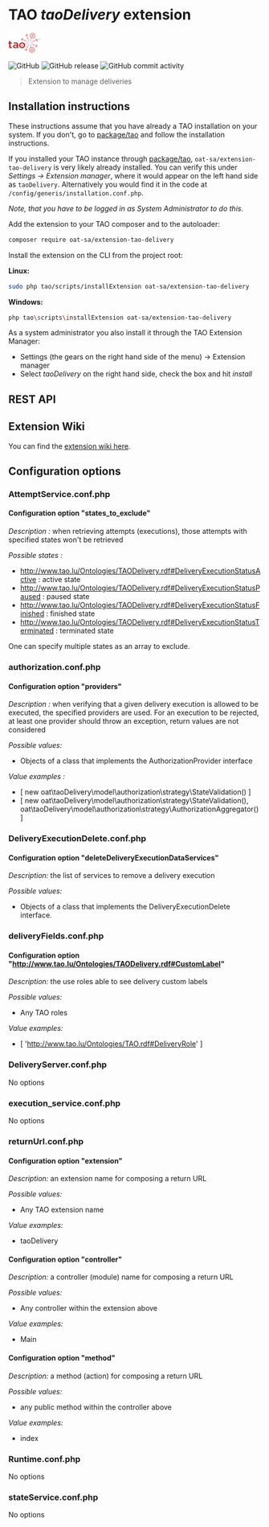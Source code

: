 # TAO _taoDelivery_ extension

![TAO Logo](https://github.com/oat-sa/taohub-developer-guide/raw/master/resources/tao-logo.png)

![GitHub](https://img.shields.io/github/license/oat-sa/extension-tao-delivery.svg)
![GitHub release](https://img.shields.io/github/release/oat-sa/extension-tao-delivery.svg)
![GitHub commit activity](https://img.shields.io/github/commit-activity/y/oat-sa/extension-tao-delivery.svg)

> Extension to manage deliveries

## Installation instructions

These instructions assume that you have already a TAO installation on your system. If you don't, go to
[package/tao](https://github.com/oat-sa/package-tao) and follow the installation instructions.

If you installed your TAO instance through [package/tao](https://github.com/oat-sa/package-tao),
`oat-sa/extension-tao-delivery` is very likely already installed. You can verify this under _Settings -> Extension
manager_, where it would appear on the left hand side as `taoDelivery`. Alternatively you would find it in
the code at `/config/generis/installation.conf.php`.

_Note, that you have to be logged in as System Administrator to do this._

Add the extension to your TAO composer and to the autoloader:
```bash
composer require oat-sa/extension-tao-delivery
```

Install the extension on the CLI from the project root:

**Linux:**
```bash
sudo php tao/scripts/installExtension oat-sa/extension-tao-delivery
```

**Windows:**
```bash
php tao\scripts\installExtension oat-sa/extension-tao-delivery
```

As a system administrator you also install it through the TAO Extension Manager:
- Settings (the gears on the right hand side of the menu) -> Extension manager
- Select _taoDelivery_ on the right hand side, check the box and hit _install_

## REST API
[](https://openapi.taotesting.com/viewer/?url=https://raw.githubusercontent.com/oat-sa/extension-tao-delivery/master/doc/rest.json)

<!-- Uncomment and describe if applicable
## LTI Endpoints
-->

## Extension Wiki
You can find the [extension wiki here](https://github.com/oat-sa/extension-tao-delivery/wiki).

## Configuration options

### AttemptService.conf.php

#### Configuration option "states_to_exclude"

*Description :* when retrieving attempts (executions), those attempts with specified states won't be retrieved

*Possible states :* 
* http://www.tao.lu/Ontologies/TAODelivery.rdf#DeliveryExecutionStatusActive : active state
* http://www.tao.lu/Ontologies/TAODelivery.rdf#DeliveryExecutionStatusPaused : paused state
* http://www.tao.lu/Ontologies/TAODelivery.rdf#DeliveryExecutionStatusFinished : finished state
* http://www.tao.lu/Ontologies/TAODelivery.rdf#DeliveryExecutionStatusTerminated : terminated state

One can specify multiple states as an array to exclude.

### authorization.conf.php

#### Configuration option "providers"

*Description :* when verifying that a given delivery execution is allowed to be executed, the specified providers are used. For an execution to be rejected, at least one provider should throw an exception, return values are not considered 

*Possible values:* 
* Objects of a class that implements the AuthorizationProvider interface

*Value examples :* 
* [ new oat\taoDelivery\model\authorization\strategy\StateValidation() ]
* [ new oat\taoDelivery\model\authorization\strategy\StateValidation(), oat\taoDelivery\model\authorization\strategy\AuthorizationAggregator() ]


### DeliveryExecutionDelete.conf.php

#### Configuration option "deleteDeliveryExecutionDataServices"

*Description:* the list of services to remove a delivery execution

*Possible values:* 
* Objects of a class that implements the DeliveryExecutionDelete interface.


### deliveryFields.conf.php

#### Configuration option "http://www.tao.lu/Ontologies/TAODelivery.rdf#CustomLabel"

*Description:* the use roles able to see delivery custom labels

*Possible values:* 
* Any TAO roles

*Value examples:* 
* [ 'http://www.tao.lu/Ontologies/TAO.rdf#DeliveryRole' ]

### DeliveryServer.conf.php
No options

### execution_service.conf.php
No options

### returnUrl.conf.php

#### Configuration option "extension"

*Description:* an extension name for composing a return URL

*Possible values:* 
* Any TAO extension name

*Value examples:* 
* taoDelivery

#### Configuration option "controller"

*Description:* a controller (module) name for composing a return URL

*Possible values:* 
* Any controller within the extension above

*Value examples:* 
* Main

#### Configuration option "method"

*Description:* a method (action) for composing a return URL

*Possible values:* 
* any public method within the controller above

*Value examples:* 
* index

### Runtime.conf.php
No options

### stateService.conf.php
No options